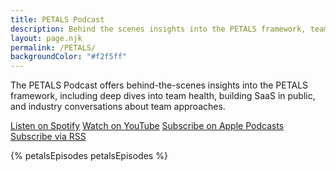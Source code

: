 ```yaml
---
title: PETALS Podcast
description: Behind the scenes insights into the PETALS framework, team health, building SaaS in public, and industry approaches.
layout: page.njk
permalink: /PETALS/
backgroundColor: "#f2f5ff"
---
```


The PETALS Podcast offers behind-the-scenes insights into the PETALS framework, including deep dives into team health, building SaaS in public, and industry conversations about team approaches.

<div class="petals-app-links">
  <a class="tdbc-button" href="https://open.spotify.com/show/1dGwBZFMtlLtcJG4nbQYGS?si=eaIfOaIsSDC2Fsp6IyLtMg" target="_blank" rel="noopener noreferrer">Listen on Spotify</a>
  <a class="tdbc-button" href="https://youtube.com/@petalsteam?si=CatTwc3zgmNs0Kwb" target="_blank" rel="noopener noreferrer">Watch on YouTube</a>
  <a class="tdbc-button" href="https://podcasts.apple.com/gb/podcast/petals/id1698197915" target="_blank" rel="noopener noreferrer">Subscribe on Apple Podcasts</a>
  <a class="tdbc-button" href="https://pinecast.com/feed/petals" target="_blank" rel="noopener noreferrer">Subscribe via RSS</a>
</div>

{% petalsEpisodes petalsEpisodes %}
